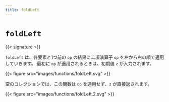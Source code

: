 ```yaml
---
title: foldLeft
---
```


# `foldLeft`

{{< signature >}}

`foldLeft` は、各要素と1つ前の `op` の結果に二項演算子 `op` を左から右の順で適用していきます。
最初に `op` が適用されるときは、初期値 `z` が入力されます。

{{< figure src="images/functions/foldLeft.svg" >}}

空のコレクションでは、この関数は `op` を適用せず、`z` が直接返されます。

{{< figure src="images/functions/foldLeft.2.svg" >}}

